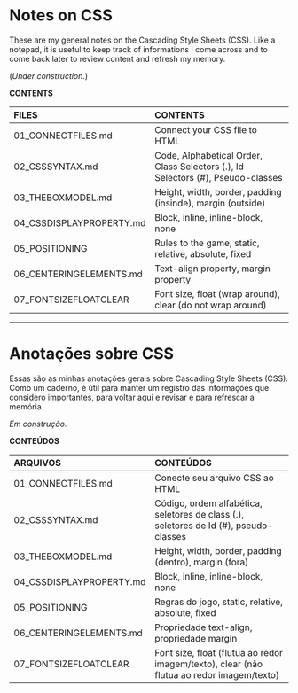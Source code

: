 # Notes on CSS

These are my general notes on the Cascading Style Sheets (CSS). Like a notepad, it is useful to keep track of informations I come across and to come back later to review content and refresh my memory.

(*Under construction.*)

**CONTENTS**

FILES | CONTENTS
:------| :---------
01_CONNECTFILES.md | Connect your CSS file to HTML
02_CSSSYNTAX.md | Code, Alphabetical Order, Class Selectors (.), Id Selectors (#), Pseudo-classes
03_THEBOXMODEL.md | Height, width, border, padding (insinde), margin (outside)
04_CSSDISPLAYPROPERTY.md | Block, inline, inline-block, none
05_POSITIONING | Rules to the game, static, relative, absolute, fixed
06_CENTERINGELEMENTS.md | Text-align property, margin property
07_FONTSIZEFLOATCLEAR | Font size, float (wrap around), clear (do not wrap around)


---
# Anotações sobre CSS

Essas são as minhas anotações gerais sobre Cascading Style Sheets (CSS). Como um caderno, é útil para manter um registro das informações que considero importantes, para voltar aqui e revisar e para refrescar a memória. 

*Em construção.*

**CONTEÚDOS**

ARQUIVOS | CONTEÚDOS
:------| :---------
01_CONNECTFILES.md | Conecte seu arquivo CSS ao HTML
02_CSSSYNTAX.md | Código, ordem alfabética, seletores de class (.), seletores de Id (#), pseudo-classes
03_THEBOXMODEL.md | Height, width, border, padding (dentro), margin (fora)
04_CSSDISPLAYPROPERTY.md | Block, inline, inline-block, none
05_POSITIONING | Regras do jogo, static, relative, absolute, fixed
06_CENTERINGELEMENTS.md | Propriedade text-align, propriedade margin
07_FONTSIZEFLOATCLEAR | Font size, float (flutua ao redor imagem/texto), clear (não flutua ao redor imagem/texto)
